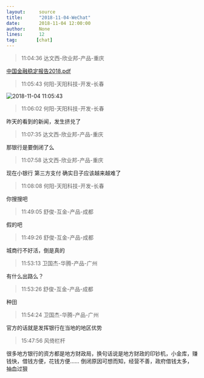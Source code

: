 ```yaml
---
layout:     source 
title:      "2018-11-04-WeChat"
date:       2018-11-04 12:00:00
author:     None
lines:      12 
tag:       [chat]
---
```

> 11:04:36  达文西-欣业邦-产品-重庆  
   
[中国金融稳定报告2018.pdf
]()  
   
> 11:05:43  何阳-天阳科技-开发-长春  
   
![2018-11-04 11:05:43](http://static.cocolian.cn/img/20181104_110543.png) 
   
> 11:06:02  何阳-天阳科技-开发-长春  
   
昨天的看到的新闻，发生挤兑了  
   
> 11:07:35  达文西-欣业邦-产品-重庆  
   
那银行是要倒闭了么  
   
> 11:07:58  达文西-欣业邦-产品-重庆  
   
现在小银行  第三方支付 确实日子应该越来越难了  
   
> 11:08:08  何阳-天阳科技-开发-长春  
   
你搜搜吧  
   
> 11:49:05  舒俊-互金-产品-成都  
   
假的吧  
   
> 11:49:26  舒俊-互金-产品-成都  
   
城商行不好活，倒是真的  
   
> 11:53:13  卫国杰-华腾-产品-广州  
   
有什么出路么？  
   
> 11:53:26  舒俊-互金-产品-成都  
   
种田  
   
> 11:54:24  卫国杰-华腾-产品-广州  
   
官方的话就是发挥银行在当地的地区优势  
   
> 15:47:56  风倚栏杆  
   
很多地方银行的资方都是地方财政局，换句话说是地方财政的印钞机，小金库，赚钱快，借钱方便，花钱方便…… 倒闭原因可想而知，经营不善，政府借钱太多，抽血过狠  
   
